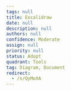 ```yaml
---
tags: null
title: Excalidraw
date: null
description: null
authors: null
confidence: Moderate
assign: null
priority: null
status: Adopt
quadrant: Tools
tag: Diagram, Document
redirect:
  - /s/QyMoXA
---
```

